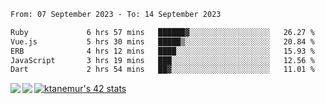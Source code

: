 <!--START_SECTION:waka-->

```txt
From: 07 September 2023 - To: 14 September 2023

Ruby             6 hrs 57 mins   ██████▓░░░░░░░░░░░░░░░░░░   26.27 %
Vue.js           5 hrs 30 mins   █████▒░░░░░░░░░░░░░░░░░░░   20.84 %
ERB              4 hrs 12 mins   ████░░░░░░░░░░░░░░░░░░░░░   15.93 %
JavaScript       3 hrs 19 mins   ███░░░░░░░░░░░░░░░░░░░░░░   12.56 %
Dart             2 hrs 54 mins   ██▓░░░░░░░░░░░░░░░░░░░░░░   11.01 %
```

<!--END_SECTION:waka-->
<a href="https://github.com/anuraghazra/github-readme-stats">
  <img align="left" src="https://github-readme-stats.vercel.app/api?username=Tanesan&count_private=true&show_icons=true" />
<img align="left" src="https://github-readme-stats.vercel.app/api/top-langs/?username=Tanesan" />
</a>

[![ktanemur's 42 stats](https://badge42.vercel.app/api/v2/cl1wslf6s002109l771rng2w8/stats?cursusId=21&coalitionId=62)](https://github.com/JaeSeoKim/badge42)
